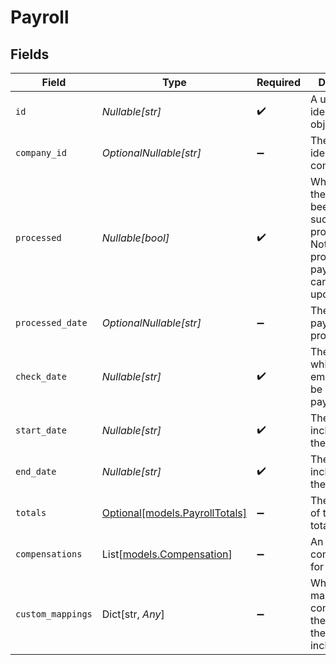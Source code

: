 # Payroll


## Fields

| Field                                                                                                       | Type                                                                                                        | Required                                                                                                    | Description                                                                                                 | Example                                                                                                     |
| ----------------------------------------------------------------------------------------------------------- | ----------------------------------------------------------------------------------------------------------- | ----------------------------------------------------------------------------------------------------------- | ----------------------------------------------------------------------------------------------------------- | ----------------------------------------------------------------------------------------------------------- |
| `id`                                                                                                        | *Nullable[str]*                                                                                             | :heavy_check_mark:                                                                                          | A unique identifier for an object.                                                                          | 12345                                                                                                       |
| `company_id`                                                                                                | *OptionalNullable[str]*                                                                                     | :heavy_minus_sign:                                                                                          | The unique identifier of the company.                                                                       | 23456                                                                                                       |
| `processed`                                                                                                 | *Nullable[bool]*                                                                                            | :heavy_check_mark:                                                                                          | Whether or not the payroll has been successfully processed. Note that processed payrolls cannot be updated. | false                                                                                                       |
| `processed_date`                                                                                            | *OptionalNullable[str]*                                                                                     | :heavy_minus_sign:                                                                                          | The date the payroll was processed.                                                                         | 2022-04-08                                                                                                  |
| `check_date`                                                                                                | *Nullable[str]*                                                                                             | :heavy_check_mark:                                                                                          | The date on which employees will be paid for the payroll.                                                   | 2022-04-08                                                                                                  |
| `start_date`                                                                                                | *Nullable[str]*                                                                                             | :heavy_check_mark:                                                                                          | The start date, inclusive, of the pay period.                                                               | 2022-04-08                                                                                                  |
| `end_date`                                                                                                  | *Nullable[str]*                                                                                             | :heavy_check_mark:                                                                                          | The end date, inclusive, of the pay period.                                                                 | 2022-04-21                                                                                                  |
| `totals`                                                                                                    | [Optional[models.PayrollTotals]](../models/payrolltotals.md)                                                | :heavy_minus_sign:                                                                                          | The overview of the payroll totals.                                                                         |                                                                                                             |
| `compensations`                                                                                             | List[[models.Compensation](../models/compensation.md)]                                                      | :heavy_minus_sign:                                                                                          | An array of compensations for the payroll.                                                                  |                                                                                                             |
| `custom_mappings`                                                                                           | Dict[str, *Any*]                                                                                            | :heavy_minus_sign:                                                                                          | When custom mappings are configured on the resource, the result is included here.                           |                                                                                                             |